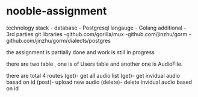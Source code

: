 # nooble-assignment

technology stack - 
  database - Postgresql 
  langauge - Golang
  additional - 3rd parties git libraries
               -github.com/gorilla/mux
	             -github.com/jinzhu/gorm
	             -github.com/jinzhu/gorm/dialects/postgres

the assignment is partially done and work is still in progress 

there are two table , one is of Users table and another one is AudioFile.

there are total 4 routes 
  (get)- get all audio list 
  (get)- get invidual audio basad on id
  (post)- upload new audio
  (delete)- delete invidual audio based on id
